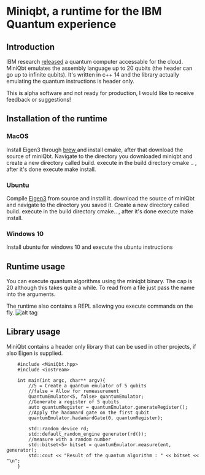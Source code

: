 # Miniqbt, a runtime for the IBM Quantum experience
## Introduction
IBM research  [released](https://www.research.ibm.com/ibm-q/) a quantum computer accessable for the cloud.
MiniQbt emulates the assembly language up to 20 qubits (the header can go up to infinite qubits). It's written in c++ 14 and the library actually emulating the quantum instructions is header only.

This is alpha software and not ready for production, I would like to receive feedback or suggestions!

## Installation of the runtime
### MacOS
Install Eigen3 through [brew ](https://brew.sh) and install cmake, after that download the source of miniQbt.
Navigate to the directory you downloaded miniqbt and create a new directory called build. execute in the build directory cmake .. , after it's done execute make install.

### Ubuntu
Compile [Eigen3](http://eigen.tuxfamily.org/index.php?title=Main_Page) from source and install it. download the source of miniQbt and navigate to the directory you saved it. Create a new directory called build. execute in the build directory cmake.. , after it's done execute make install. 

### Windows 10
Install ubuntu for windows 10 and execute the ubuntu instructions


## Runtime usage
You can execute quantum algorithms using the miniqbt binary. The cap is 20 although this takes quite a while. 
To read from a file just pass the name into the arguments.

The runtime also contains a REPL allowing you execute commands on the fly.
![alt tag](https://raw.github.com/valvy/miniqubit/master/media/miniqbtScreen.png)



## Library usage
MiniQbt contains a header only library that can be used in other projects, if also Eigen is supplied.

```
    #include <MiniQbt.hpp>
    #include <iostream>

    int main(int argc, char** argv){
        //5 = Create a quantum emulator of 5 qubits
        //false = Allow for remeasurement
        QuantumEmulator<5, false> quantumEmulator;
        //Generate a register of 5 qubits
        auto quantumRegister = quantumEmulator.generateRegister();
        //Apply the hadamard gate on the first qubit
        quantumEmulator.hadamardGate(0, quantumRegister);

        std::random_device rd;
        std::default_random_engine generator(rd());
        //measure with a random number        
        std::bitset<5> bitset = quantumEmulator.measure(ent, generator);
        std::cout << "Result of the quantum algorithm : " << bitset << "\n";
    }

```


